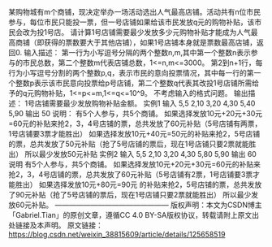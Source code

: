 某购物城有m个商铺，现决定举办一场活动选出人气最高店铺。活动共有n位市民参与，每位市民只能投一票，但一号店铺如果给该市民发放q元的购物补贴，该市民会改为投1号店。
请计算1号店铺需要最少发放多少元购物补贴才能成为人气最高商铺（即获得的票数要大于其他店铺），如果1号店铺本身就是票数最高店铺，返回0.
输入描述：
第一行为小写逗号分隔的两个整数n,m,其中第一个整数n表示参与的市民总数，第二个整数m代表店铺总数，1<=n,m<=3000。
第2到n+1行，每行为小写逗号分割的两个整数p,q，表示市民的意向投票情况，其中每一行的第一个整数p表示该市民意向投票给p号店铺，第二个整数q代表其改投1号店铺所需给予的q元购物补贴，1<=p<=m,1<=q<=10^9。
不考虑输入的格式问题。
输出描述：
1号店铺需要最少发放购物补贴金额。
实例1
输入
5,5
2,10
3,20
4,30
5,40
5,90
输出
50
说明：
有5个人参与，共5个商铺。
如果选择发放10元+20元+30元=60元的补贴来抢2，3，4号店铺的票，总共发放了60元补贴（5号店铺有两票，1号店铺要3票才能胜出）
如果选择发放10元+40元=50元的补贴来抢2，5号店铺的票，总共发放了50元补贴（抢了5号店铺的票后，现在1号店铺只要2票就能胜出）
所以最少发放50元补贴
实例2
输入
5,5
2,10
3,20
4,30
5,80
5,90
输出
60
说明
有5个人参与，共5个商铺。
如果选择发放10元+20元+30元=60元的补贴来抢2，3，4号店铺的票，总共发放了60元补贴（5号店铺有2票，1号店铺要3票才能胜出）
如果选择发放10元+80元=90元 的补贴来抢2，5号店铺的票，总共发放了90元补贴（抢了5号店铺的票后，现在1号店铺只要2票就能胜出）
所以最少发放60元补贴。
————————————————
版权声明：本文为CSDN博主「Gabriel.Tian」的原创文章，遵循CC 4.0 BY-SA版权协议，转载请附上原文出处链接及本声明。
原文链接：https://blog.csdn.net/weixin_38815609/article/details/125658519